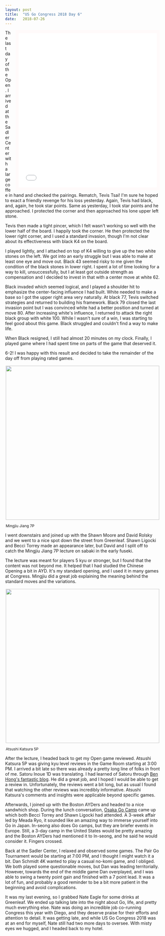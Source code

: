```yaml
---
layout: post
title:  "US Go Congress 2018 Day 6"
date:   2018-07-26
---
```


<iframe id="gokibitz-By1v2WY4m" src="//gokibitz.com/kifu/By1v2WY4m"
style="width: 450px; min-height: 500px; max-height: 605px; display:
block; border: 10px solid snow; float: right; margin-left:
1em;"></iframe> <script
src="//gokibitz.com/embed/By1v2WY4m"></script>

The last day of the Open. I arrived at the Sadler Center with a large
coffee in hand and checked the pairings. Rematch, Tevis Tsai!  I'm
sure he hoped to exact a friendly revenge for his loss yesterday.
Again, Tevis had black, and, again, he took star points. Same as 
yesterday, I took star points and he approached. I protected the
corner and then approached his lone upper left stone.

Tevis then made a tight pincer, which I felt wasn't working so well
with the lower half of the board. I happily took the corner. He then
protected the lower right corner, and I used a standard invasion, though
I'm not clear about its effectiveness with black K4 on the board.

I played lightly, and I attached on top of K4 willing to give up the
two white stones on the left. We got into an early struggle but I was
able to make at least one eye and move out. Black 43 seemed risky to
me given the condition of the black stones in lower right. I spent a
lot of time looking for a way to kill, unsuccessfully, but I at least
got outside strength as compensation and I decided to invest in
that with a center move at white 62.

Black invaded which seemed logical, and I played a shoulder hit to
emphasize the center-facing influence I had built. White needed to
make a base so I got the upper right area very naturally. At black 77,
Tevis switched strategies and returned to building his
framework. Black 79 closed the last invasion point but I was convinced
white had a better position and turned at move 80. After increasing
white's influence, I returned to attack the right black group with
white 100. While I wasn't sure of a win, I was starting to feel good
about this game. Black struggled and couldn't find a way to make life.

When Black resigned, I still had almost 20 minutes on my
clock. Finally, I played game where I had spent time on parts of the
game that deserved it.

6-2! I was happy with this result and decided to take the remainder
of the day off from playing rated games.

<div style="float:right; align: center; padding: 2px; margin-left: 1em;">
<image width="500"
src="http://swannodette.github.io/baduk/assets/images/congress/mingjiu.png"
/>
<p style="font-size: 12px; margin: 1em 0;">Mingjiu Jiang 7P</p>
</div>

I went downstairs and joined up with the Shawn Moore and David Rolsky
and we went to a nice spot down the street from Greenleaf. Shawn
Ligocki and Becci Torrey made an appearance later, but David and I
split off to catch the Mingjiu Jiang 7P lecture on sabaki in the early
fuseki. 

The lecture was meant for players 5 kyu or stronger, but I
found that the content was not beyond me. It helped that I had studied
the Chinese Opening a bit in AYD. It's my standard opening, and I used
it in many games at Congress. Mingjiu did a great job explaining the
meaning behind the standard moves and the variations.

<div style="float:left; align: center; padding: 2px; margin-right: 1em;">
<image width="500"
src="http://swannodette.github.io/baduk/assets/images/congress/atsushi.png"
/>
<p style="font-size: 12px; margin: 1em 0;">Atsushi Katsura 5P</p>
</div>

After the lecture, I headed back to get my Open game reviewed. Atsushi
Katsura 5P was giving kyu level reviews in the Game Room starting at
3:00 PM. I arrived a bit late so there was already a pretty long line
of folks in front of me. Satoru Inoue 1D was translating. I had
learned of Satoru through
[Ben Hong's fantastic blog](http://bengozen.com). He did a great job,
and I hoped I would be able to get a review in. Unfortunately, the
reviews went a bit long, but as usual I found that watching the other
reviews was incredibly informative. Atsushi Katsura's comments and
insights were applicable beyond specific games.

Afterwards, I joined up with the Boston AYDers and headed to a nice
sandwhich shop. During the lunch conversation,
[Osaka Go Camp](http://osakago.byethost22.com/camp.html?i=1) came up
which both Becci Torrey and Shawn Ligocki had attended. A 3-week
affair led by Meada Ryo, it sounded like an amazing way to immerse
yourself into Go in Japan. In-seong also does Go camps, but they are
briefer events in Europe. Still, a 3-day camp in the United States
would be pretty amazing and the Boston AYDers had mentioned it
to In-seong, and he said he would consider it. Fingers crossed.

Back at the Sadler Center, I relaxed and observed some games. The Pair
Go Tournament would be starting at 7:00 PM, and I thought I might
watch it a bit. Dan Schmidt 4K wanted to play a casual no-komi game,
and I obliged. We both played some questionable moves, but Dan was
leading territorially.  However, towards the end of the middle game
Dan overplayed, and I was able to swing a twenty point gain and
finished with a 7 point lead. It was a lot of fun, and probably a good
reminder to be a bit more patient in the beginning and avoid
complications.

It was my last evening, so I grabbed Nate Eagle for some drinks at
Greenleaf. We ended up talking late into the night about Go, life, and
pretty much everything else. Nate was doing an incredible job
co-running Congress this year with Diego, and they deserve praise for
their efforts and attention to detail. It was getting late, and while
US Go Congress 2018 was at an end for myself, Nate still had two more
days to oversee. With misty eyes we hugged, and I headed back to my
hotel.
